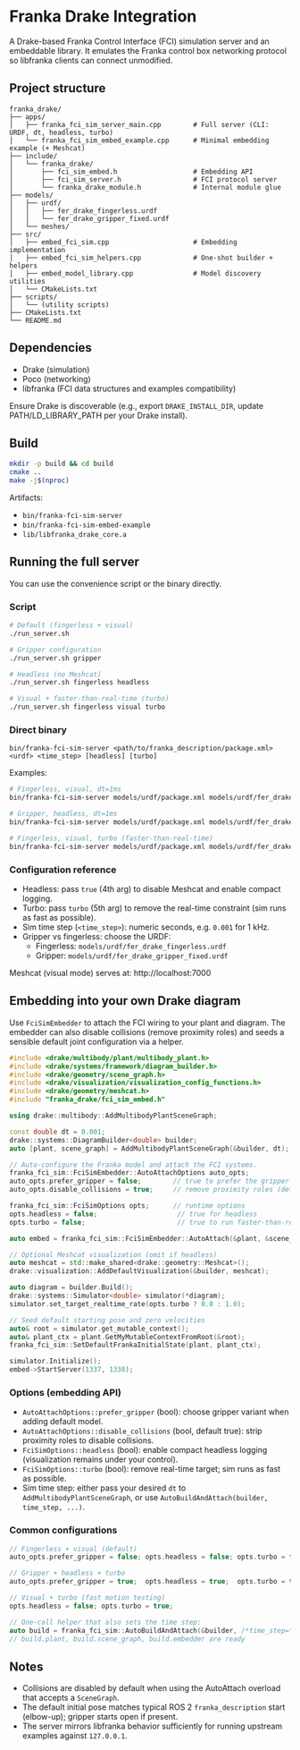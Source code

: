 # Franka Drake Integration

A Drake-based Franka Control Interface (FCI) simulation server and an embeddable library. It emulates the Franka control box networking protocol so libfranka clients can connect unmodified.

## Project structure

```
franka_drake/
├── apps/
│   ├── franka_fci_sim_server_main.cpp        # Full server (CLI: URDF, dt, headless, turbo)
│   └── franka_fci_sim_embed_example.cpp      # Minimal embedding example (+ Meshcat)
├── include/
│   └── franka_drake/
│       ├── fci_sim_embed.h                   # Embedding API
│       ├── fci_sim_server.h                  # FCI protocol server
│       └── franka_drake_module.h             # Internal module glue
├── models/
│   ├── urdf/
│   │   ├── fer_drake_fingerless.urdf
│   │   └── fer_drake_gripper_fixed.urdf
│   └── meshes/
├── src/
│   ├── embed_fci_sim.cpp                     # Embedding implementation
│   ├── embed_fci_sim_helpers.cpp             # One-shot builder + helpers
│   ├── embed_model_library.cpp               # Model discovery utilities
│   └── CMakeLists.txt
├── scripts/
│   └── (utility scripts)
├── CMakeLists.txt
└── README.md
```

## Dependencies

- Drake (simulation)
- Poco (networking)
- libfranka (FCI data structures and examples compatibility)

Ensure Drake is discoverable (e.g., export `DRAKE_INSTALL_DIR`, update PATH/LD_LIBRARY_PATH per your Drake install).

## Build

```bash
mkdir -p build && cd build
cmake ..
make -j$(nproc)
```

Artifacts:
- `bin/franka-fci-sim-server`
- `bin/franka-fci-sim-embed-example`
- `lib/libfranka_drake_core.a`

## Running the full server

You can use the convenience script or the binary directly.

### Script

```bash
# Default (fingerless + visual)
./run_server.sh

# Gripper configuration
./run_server.sh gripper

# Headless (no Meshcat)
./run_server.sh fingerless headless

# Visual + faster-than-real-time (turbo)
./run_server.sh fingerless visual turbo
```

### Direct binary

```
bin/franka-fci-sim-server <path/to/franka_description/package.xml> <urdf> <time_step> [headless] [turbo]
```

Examples:
```bash
# Fingerless, visual, dt=1ms
bin/franka-fci-sim-server models/urdf/package.xml models/urdf/fer_drake_fingerless.urdf 0.001

# Gripper, headless, dt=1ms
bin/franka-fci-sim-server models/urdf/package.xml models/urdf/fer_drake_gripper_fixed.urdf 0.001 true

# Fingerless, visual, turbo (faster-than-real-time)
bin/franka-fci-sim-server models/urdf/package.xml models/urdf/fer_drake_fingerless.urdf 0.001 false turbo
```

### Configuration reference

- Headless: pass `true` (4th arg) to disable Meshcat and enable compact logging.
- Turbo: pass `turbo` (5th arg) to remove the real-time constraint (sim runs as fast as possible).
- Sim time step (`<time_step>`): numeric seconds, e.g. `0.001` for 1 kHz.
- Gripper vs fingerless: choose the URDF:
  - Fingerless: `models/urdf/fer_drake_fingerless.urdf`
  - Gripper: `models/urdf/fer_drake_gripper_fixed.urdf`

Meshcat (visual mode) serves at: http://localhost:7000

## Embedding into your own Drake diagram

Use `FciSimEmbedder` to attach the FCI wiring to your plant and diagram. The embedder can also disable collisions (remove proximity roles) and seeds a sensible default joint configuration via a helper.

```cpp
#include <drake/multibody/plant/multibody_plant.h>
#include <drake/systems/framework/diagram_builder.h>
#include <drake/geometry/scene_graph.h>
#include <drake/visualization/visualization_config_functions.h>
#include <drake/geometry/meshcat.h>
#include "franka_drake/fci_sim_embed.h"

using drake::multibody::AddMultibodyPlantSceneGraph;

const double dt = 0.001;
drake::systems::DiagramBuilder<double> builder;
auto [plant, scene_graph] = AddMultibodyPlantSceneGraph(&builder, dt);

// Auto-configure the Franka model and attach the FCI systems.
franka_fci_sim::FciSimEmbedder::AutoAttachOptions auto_opts;
auto_opts.prefer_gripper = false;        // true to prefer the gripper URDF
auto_opts.disable_collisions = true;     // remove proximity roles (default true)

franka_fci_sim::FciSimOptions opts;      // runtime options
opts.headless = false;                    // true for headless
opts.turbo = false;                       // true to run faster-than-real-time

auto embed = franka_fci_sim::FciSimEmbedder::AutoAttach(&plant, &scene_graph, &builder, auto_opts, opts);

// Optional Meshcat visualization (omit if headless)
auto meshcat = std::make_shared<drake::geometry::Meshcat>();
drake::visualization::AddDefaultVisualization(&builder, meshcat);

auto diagram = builder.Build();
drake::systems::Simulator<double> simulator(*diagram);
simulator.set_target_realtime_rate(opts.turbo ? 0.0 : 1.0);

// Seed default starting pose and zero velocities
auto& root = simulator.get_mutable_context();
auto& plant_ctx = plant.GetMyMutableContextFromRoot(&root);
franka_fci_sim::SetDefaultFrankaInitialState(plant, plant_ctx);

simulator.Initialize();
embed->StartServer(1337, 1338);
```

### Options (embedding API)

- `AutoAttachOptions::prefer_gripper` (bool): choose gripper variant when adding default model.
- `AutoAttachOptions::disable_collisions` (bool, default true): strip proximity roles to disable collisions.
- `FciSimOptions::headless` (bool): enable compact headless logging (visualization remains under your control).
- `FciSimOptions::turbo` (bool): remove real-time target; sim runs as fast as possible.
- Sim time step: either pass your desired `dt` to `AddMultibodyPlantSceneGraph`, or use `AutoBuildAndAttach(builder, time_step, ...)`.

### Common configurations

```cpp
// Fingerless + visual (default)
auto_opts.prefer_gripper = false; opts.headless = false; opts.turbo = false;

// Gripper + headless + turbo
auto_opts.prefer_gripper = true;  opts.headless = true;  opts.turbo = true;

// Visual + turbo (fast motion testing)
opts.headless = false; opts.turbo = true;

// One-call helper that also sets the time step:
auto build = franka_fci_sim::AutoBuildAndAttach(&builder, /*time_step=*/0.001, auto_opts, opts);
// build.plant, build.scene_graph, build.embedder are ready
```

## Notes

- Collisions are disabled by default when using the AutoAttach overload that accepts a `SceneGraph`.
- The default initial pose matches typical ROS 2 `franka_description` start (elbow-up); gripper starts open if present.
- The server mirrors libfranka behavior sufficiently for running upstream examples against `127.0.0.1`.
